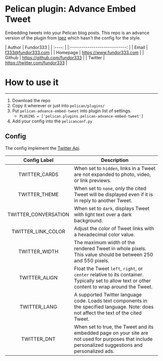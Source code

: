 # Pelican plugin: Advance Embed Tweet
Embedding tweets into your Pelican blog posts.
This repo is an advance version of the plugin from [lqez](https://github.com/lqez/pelican-embed-tweet) which hasn't the config for the style.

| Author | Fundor333 |
| :----: |	|:-----------------------------:	|
|   Email  	|       f333@fundor333.com      	|
| Homepage 	|   https://www.fundor333.com   	|
|  Github  	|  https://github.com/fundor333 	|
|  Twitter 	| https://twitter.com/fundor333 	|

# How to use it
----------------

 1. Download the repo
 2. Copy it wherever or just into `pelican/plugins/`
 3. Put `pelican-advance-embed-tweet` into plugin list of settings.
    - `PLUGINS = ['pelican.plugins.pelican-advance-embed-tweet']`
 4. Add your config into the `pelicanconf.py`

## Config
The config implement the [Twitter Api](https://dev.twitter.com/web/embedded-tweets/parameters).

| **Config Label**     | **Description**                                                                                                                                      |
| :------------------: | ---------------------------------------------------------------------------------------------------------------------------------------------------- |
| TWITTER_CARDS        | When set to `hidden`, links in a Tweet are not expanded to photo, video, or link previews.                                                           |
| TWITTER_THEME        | When set to `none`, only the cited Tweet will be displayed even if it is in reply to another Tweet.                                                  |
| TWITTER_CONVERSATION | When set to `dark`, displays Tweet with light text over a dark background.                                                                           |
| TWITTER_LINK_COLOR   | Adjust the color of Tweet links with a hexadecimal color value.                                                                                      |
| TWITTER_WIDTH        | The maximum width of the rendered Tweet in whole pixels. This value should be between 250 and 550 pixels.                                            |
| TWITTER_ALIGN        | Float the Tweet `left`, `right`, or `center` relative to its container. Typically set to allow text or other content to wrap around the Tweet.       |
| TWITTER_LANG         | A supported Twitter language code. Loads text components in the specified language. Note: does not affect the text of the cited Tweet.               |
| TWITTER_DNT          | When set to true, the Tweet and its embedded page on your site are not used for purposes that include personalized suggestions and personalized ads. |
